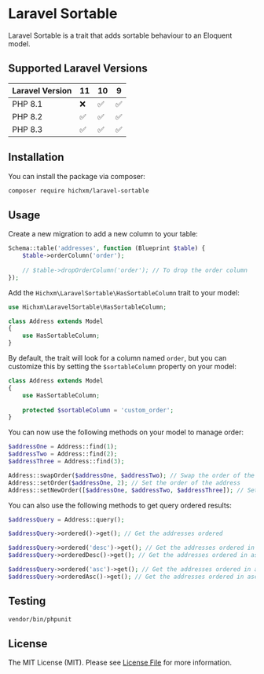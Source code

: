 # Laravel Sortable

Laravel Sortable is a trait that adds sortable behaviour to an Eloquent model.

## Supported Laravel Versions

| Laravel Version | **11** | **10** | **9** |
|-----------------|--------|--------|-------|
| PHP 8.1         | ❌      | ✅      | ✅     |
| PHP 8.2         | ✅      | ✅      | ✅     |
| PHP 8.3         | ✅      | ✅      | ✅     |


## Installation

You can install the package via composer:

```bash
composer require hichxm/laravel-sortable
```

## Usage

Create a new migration to add a new column to your table:

```php
Schema::table('addresses', function (Blueprint $table) {
    $table->orderColumn('order');
    
    // $table->dropOrderColumn('order'); // To drop the order column
});
```

Add the `Hichxm\LaravelSortable\HasSortableColumn` trait to your model:

```php
use Hichxm\LaravelSortable\HasSortableColumn;

class Address extends Model
{
    use HasSortableColumn;
}
```

By default, the trait will look for a column named `order`, 
but you can customize this by setting the `$sortableColumn` property on your model:

```php
class Address extends Model
{
    use HasSortableColumn;
    
    protected $sortableColumn = 'custom_order';
}
```

You can now use the following methods on your model to manage order:

```php
$addressOne = Address::find(1);
$addressTwo = Address::find(2);
$addressThree = Address::find(3);

Address::swapOrder($addressOne, $addressTwo); // Swap the order of the two addresses
Address::setOrder($addressOne, 2); // Set the order of the address
Address::setNewOrder([$addressOne, $addressTwo, $addressThree]); // Set the order of the addresses
```

You can also use the following methods to get query ordered results:

```php
$addressQuery = Address::query();

$addressQuery->ordered()->get(); // Get the addresses ordered

$addressQuery->ordered('desc')->get(); // Get the addresses ordered in descending order
$addressQuery->orderedDesc()->get(); // Get the addresses ordered in ascending order

$addressQuery->ordered('asc')->get(); // Get the addresses ordered in ascending order
$addressQuery->orderedAsc()->get(); // Get the addresses ordered in ascending order
```


## Testing

```bash
vendor/bin/phpunit
```

## License

The MIT License (MIT). Please see [License File](LICENSE.md) for more information.